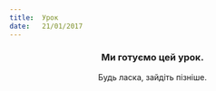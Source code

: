 ```yaml
---
title:  Урок
date:   21/01/2017
---
```


### <center>Ми готуємо цей урок.</center>
<center>Будь ласка, зайдіть пізніше.</center>